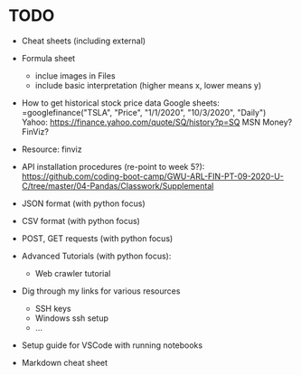 # TODO
- Cheat sheets (including external)
- Formula sheet
    - inclue images in Files
    - include basic interpretation (higher means x, lower means y)

- How to get historical stock price data
Google sheets: =googlefinance("TSLA", "Price", "1/1/2020", "10/3/2020", "Daily")
Yahoo: https://finance.yahoo.com/quote/SQ/history?p=SQ
MSN Money?
FinViz?


- Resource: finviz

- API installation procedures (re-point to week 5?): https://github.com/coding-boot-camp/GWU-ARL-FIN-PT-09-2020-U-C/tree/master/04-Pandas/Classwork/Supplemental

- JSON format (with python focus)
- CSV format (with python focus)
- POST, GET requests (with python focus)
- Advanced Tutorials (with python focus):
    - Web crawler tutorial

- Dig through my links for various resources
    - SSH keys
    - Windows ssh setup
    - ...

- Setup guide for VSCode with running notebooks

- Markdown cheat sheet





